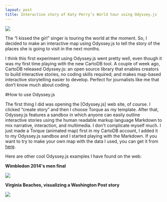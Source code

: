 ```yaml
---
layout: post
title: Interactive story of Katy Perry’s World tour using Odyssey.js
---
```


<a href="http://bl.ocks.org/anonymous/raw/dd8938891b20f17164e2"><img src="http://imgur.com/aQvbTaW.png"></a>

The “I kissed the girl” singer is touring the world at the moment. So, I decided to make an interactive map using Odyssey.js to tell the story of the places she is going to visit in the next months. 

I think this first experiment using Odyssey.js went pretty well, even though it was my first time playing with the new CartoDB tool. A couple of week ago, CartoDB released Odyssey.js: an open source library that enables creators to build interactive stories, no coding skills required; and makes map-based interactive storytelling easier to develop. Perfect for journalists like me that don’t know much about coding. 


#How to use Odyssey.js

The first thing I did was opening the [Odyssey.js] web site, of course. I clicked “create story” and then I choose Torque as my template. After that, Odyssey.js features a sandbox in which anyone can easily outline interactive stories using the human readable markup language Markdown to mix narrative, interaction, and multimedia.
I don't complicate myself much. I just made a Torque (animated map) first in my CartoDB account, I added it to my Odyssey.js sandbox and I started playing with the Markdown. If you want to try to make your own map with the data I used, you can get it from [here](https://kathy.cartodb.com/tables/katy_perry_s_prismatic_world_tour/public). 


Here are other cool Odyssey.js examples I have found on the web: 


**Wimbledon 2014's men final** 

<a href="http://bl.ocks.org/anonymous/raw/769c7b6f9d7b4755d56a/"><img src="http://i.imgur.com/AeoC9r9.png"></a>


**Virginia Beaches, visualizing a Washington Post story**

<a href="http://jonahadkins.github.io/virginia-beaches/#0"><img src="http://i.imgur.com/rY8l0wC.jpg"></a>
